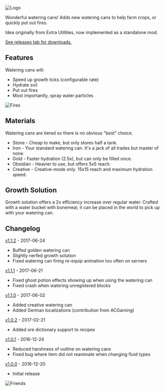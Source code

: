 ![Logo](screenshots/logo.png "Watering Cans")

Wonderful watering cans!  Adds new watering cans to help farm crops, or quickly put out fires.

Idea originally from Extra Utilities, now implemented as a standalone mod.

[See releases tab for downloads.](https://github.com/WesCook/WateringCans/releases)

## Features

Watering cans will:

* Speed up growth ticks (configurable rate)
* Hydrate soil
* Put out fires
* Most importantly, spray water particles

![Fires](screenshots/fires.png "Saving a friendly moo")

## Materials

Watering cans are tiered so there is no obvious "best" choice.

* Stone - Cheap to make, but only stores half a tank.
* Iron - Your standard watering can.  It's a jack of all trades but master of none.
* Gold - Faster hydration (2.5x), but can only be filled once.
* Obsidian - Heavier to use, but offers 5x5 reach.
* Creative - Creative-mode only.  15x15 reach and maximum hydration speed.

## Growth Solution

Growth solution offers a 2x efficiency increase over regular water.  Crafted with a water bucket with bonemeal, it can be placed in the world to pick up with your watering can.

## Changelog

[v1.1.2](https://github.com/WesCook/WateringCans/releases/tag/v1.1.1) - 2017-06-24

* Buffed golden watering can
* Slightly nerfed growth solution
* Fixed watering can firing re-equip animation too often on servers

[v1.1.1](https://github.com/WesCook/WateringCans/releases/tag/v1.1.1) - 2017-06-21

* Fixed ghost potion effects showing up when using the watering can
* Fixed crash when watering unregistered blocks

[v1.1.0](https://github.com/WesCook/WateringCans/releases/tag/v1.1.0) - 2017-06-02

* Added creative watering can
* Added German localizations (contribution from ACGaming)

[v1.0.2](https://github.com/WesCook/WateringCans/releases/tag/v1.0.2) - 2017-02-21

* Added ore dictionary support to recipes

[v1.0.1](https://github.com/WesCook/WateringCans/releases/tag/v1.0.1) - 2016-12-24

* Reduced harshness of outline on watering cans
* Fixed bug where item did not reanimate when changing fluid types

[v1.0.0](https://github.com/WesCook/WateringCans/releases/tag/v1.0.0) - 2016-12-20

* Initial release

![Friends](screenshots/friends.png "Now friends forever")
